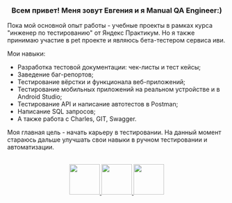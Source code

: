 <div id="header" align="center">
    <h3>Всем привет! Меня зовут Евгения и я Manual QA Engineer:)</h3>
</div>

<div id="description">
    <p>
Пока мой основной опыт работы - учебные проекты в рамках курса "инженер по тестированию" от Яндекс Практикум. Но я также принимаю участие в pet проекте и являюсь бета-тестером сервиса иви.

Мои навыки:
- Разработка тестовой документации: чек-листы и тест кейсы;
- Заведение баг-репортов;
- Тестирование вёрстки и функционала веб-приложений;
- Тестирование мобильных приложений на реальном устройстве и в Android Studio;
- Тестирование API и написание автотестов в Postman;
- Написание SQL запросов;
- А также работа с Charles, GIT, Swagger.

Моя главная цель - начать карьеру в тестировании. На данный момент стараюсь дальше улучшать свои навыки в ручном тестировании и автоматизации.</p>
</div>

<div id="header" align="center" display="flex">
    <br>
 <a href="mailto:jane.komarovskaja@gmail.com">
        <img src="https://cdn-icons-png.flaticon.com/512/5968/5968534.png" width="70" height="70">
    </a>
    <a href="https://t.me/kukuruzskaa">
        <img src="https://upload.wikimedia.org/wikipedia/commons/thumb/5/5c/Telegram_Messenger.png/600px-Telegram_Messenger.png" width="70" height="70">
    </a>
    <a href="https://www.linkedin.com/in/evgenia-komarovskaja-87a789293/">
        <img src="https://img.freepik.com/premium-vector/square-linkedin-logo-isolated-white-background_469489-892.jpg" width="70" height="70">
    </a>
</div>
